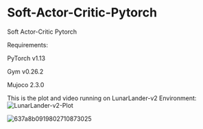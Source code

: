 # Soft-Actor-Critic-Pytorch
Soft Actor-Critic Pytorch

Requirements: 

PyTorch v1.13

Gym v0.26.2

Mujoco 2.3.0

This is the plot and video running on LunarLander-v2 Environment:
![LunarLander-v2-Plot](https://user-images.githubusercontent.com/29249318/202924171-180c427e-b6cb-448f-98c1-61df02d44854.png)


![637a8b0919802710873025](https://user-images.githubusercontent.com/29249318/202924145-19f88304-bab8-4827-a52c-4dbf8dd4b5d9.gif)
